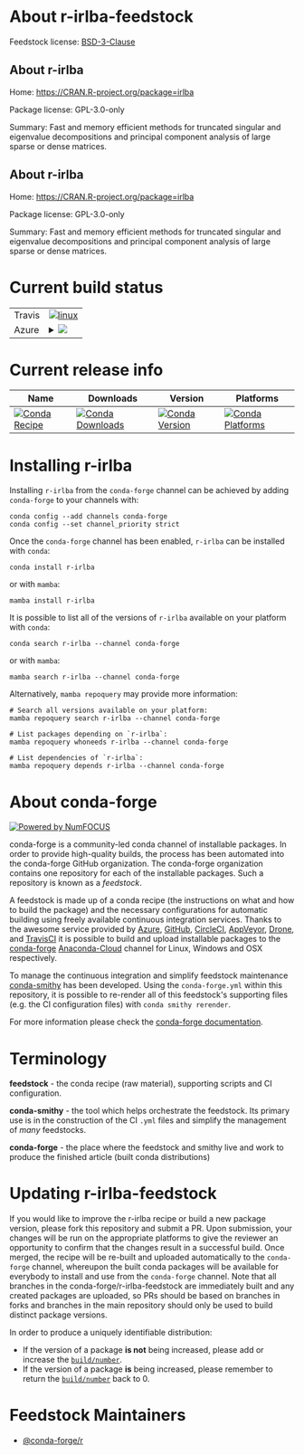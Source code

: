 About r-irlba-feedstock
=======================

Feedstock license: [BSD-3-Clause](https://github.com/conda-forge/r-irlba-feedstock/blob/main/LICENSE.txt)


About r-irlba
-------------

Home: https://CRAN.R-project.org/package=irlba

Package license: GPL-3.0-only

Summary: Fast and memory efficient methods for truncated singular and eigenvalue decompositions and principal component analysis of large sparse or dense matrices.

About r-irlba
-------------

Home: https://CRAN.R-project.org/package=irlba

Package license: GPL-3.0-only

Summary: Fast and memory efficient methods for truncated singular and eigenvalue decompositions and principal component analysis of large sparse or dense matrices.

Current build status
====================


<table><tr>
    <td>Travis</td>
    <td>
      <a href="https://app.travis-ci.com/conda-forge/r-irlba-feedstock">
        <img alt="linux" src="https://img.shields.io/travis/com/conda-forge/r-irlba-feedstock/main.svg?label=Linux">
      </a>
    </td>
  </tr>
    
  <tr>
    <td>Azure</td>
    <td>
      <details>
        <summary>
          <a href="https://dev.azure.com/conda-forge/feedstock-builds/_build/latest?definitionId=1265&branchName=main">
            <img src="https://dev.azure.com/conda-forge/feedstock-builds/_apis/build/status/r-irlba-feedstock?branchName=main">
          </a>
        </summary>
        <table>
          <thead><tr><th>Variant</th><th>Status</th></tr></thead>
          <tbody><tr>
              <td>linux_64_r_base4.2</td>
              <td>
                <a href="https://dev.azure.com/conda-forge/feedstock-builds/_build/latest?definitionId=1265&branchName=main">
                  <img src="https://dev.azure.com/conda-forge/feedstock-builds/_apis/build/status/r-irlba-feedstock?branchName=main&jobName=linux&configuration=linux%20linux_64_r_base4.2" alt="variant">
                </a>
              </td>
            </tr><tr>
              <td>linux_64_r_base4.3</td>
              <td>
                <a href="https://dev.azure.com/conda-forge/feedstock-builds/_build/latest?definitionId=1265&branchName=main">
                  <img src="https://dev.azure.com/conda-forge/feedstock-builds/_apis/build/status/r-irlba-feedstock?branchName=main&jobName=linux&configuration=linux%20linux_64_r_base4.3" alt="variant">
                </a>
              </td>
            </tr><tr>
              <td>linux_aarch64_r_base4.2</td>
              <td>
                <a href="https://dev.azure.com/conda-forge/feedstock-builds/_build/latest?definitionId=1265&branchName=main">
                  <img src="https://dev.azure.com/conda-forge/feedstock-builds/_apis/build/status/r-irlba-feedstock?branchName=main&jobName=linux&configuration=linux%20linux_aarch64_r_base4.2" alt="variant">
                </a>
              </td>
            </tr><tr>
              <td>linux_aarch64_r_base4.3</td>
              <td>
                <a href="https://dev.azure.com/conda-forge/feedstock-builds/_build/latest?definitionId=1265&branchName=main">
                  <img src="https://dev.azure.com/conda-forge/feedstock-builds/_apis/build/status/r-irlba-feedstock?branchName=main&jobName=linux&configuration=linux%20linux_aarch64_r_base4.3" alt="variant">
                </a>
              </td>
            </tr><tr>
              <td>linux_ppc64le_r_base4.2</td>
              <td>
                <a href="https://dev.azure.com/conda-forge/feedstock-builds/_build/latest?definitionId=1265&branchName=main">
                  <img src="https://dev.azure.com/conda-forge/feedstock-builds/_apis/build/status/r-irlba-feedstock?branchName=main&jobName=linux&configuration=linux%20linux_ppc64le_r_base4.2" alt="variant">
                </a>
              </td>
            </tr><tr>
              <td>linux_ppc64le_r_base4.3</td>
              <td>
                <a href="https://dev.azure.com/conda-forge/feedstock-builds/_build/latest?definitionId=1265&branchName=main">
                  <img src="https://dev.azure.com/conda-forge/feedstock-builds/_apis/build/status/r-irlba-feedstock?branchName=main&jobName=linux&configuration=linux%20linux_ppc64le_r_base4.3" alt="variant">
                </a>
              </td>
            </tr><tr>
              <td>osx_64_r_base4.2</td>
              <td>
                <a href="https://dev.azure.com/conda-forge/feedstock-builds/_build/latest?definitionId=1265&branchName=main">
                  <img src="https://dev.azure.com/conda-forge/feedstock-builds/_apis/build/status/r-irlba-feedstock?branchName=main&jobName=osx&configuration=osx%20osx_64_r_base4.2" alt="variant">
                </a>
              </td>
            </tr><tr>
              <td>osx_64_r_base4.3</td>
              <td>
                <a href="https://dev.azure.com/conda-forge/feedstock-builds/_build/latest?definitionId=1265&branchName=main">
                  <img src="https://dev.azure.com/conda-forge/feedstock-builds/_apis/build/status/r-irlba-feedstock?branchName=main&jobName=osx&configuration=osx%20osx_64_r_base4.3" alt="variant">
                </a>
              </td>
            </tr><tr>
              <td>osx_arm64_r_base4.2</td>
              <td>
                <a href="https://dev.azure.com/conda-forge/feedstock-builds/_build/latest?definitionId=1265&branchName=main">
                  <img src="https://dev.azure.com/conda-forge/feedstock-builds/_apis/build/status/r-irlba-feedstock?branchName=main&jobName=osx&configuration=osx%20osx_arm64_r_base4.2" alt="variant">
                </a>
              </td>
            </tr><tr>
              <td>osx_arm64_r_base4.3</td>
              <td>
                <a href="https://dev.azure.com/conda-forge/feedstock-builds/_build/latest?definitionId=1265&branchName=main">
                  <img src="https://dev.azure.com/conda-forge/feedstock-builds/_apis/build/status/r-irlba-feedstock?branchName=main&jobName=osx&configuration=osx%20osx_arm64_r_base4.3" alt="variant">
                </a>
              </td>
            </tr><tr>
              <td>win_64</td>
              <td>
                <a href="https://dev.azure.com/conda-forge/feedstock-builds/_build/latest?definitionId=1265&branchName=main">
                  <img src="https://dev.azure.com/conda-forge/feedstock-builds/_apis/build/status/r-irlba-feedstock?branchName=main&jobName=win&configuration=win%20win_64_" alt="variant">
                </a>
              </td>
            </tr>
          </tbody>
        </table>
      </details>
    </td>
  </tr>
</table>

Current release info
====================

| Name | Downloads | Version | Platforms |
| --- | --- | --- | --- |
| [![Conda Recipe](https://img.shields.io/badge/recipe-r--irlba-green.svg)](https://anaconda.org/conda-forge/r-irlba) | [![Conda Downloads](https://img.shields.io/conda/dn/conda-forge/r-irlba.svg)](https://anaconda.org/conda-forge/r-irlba) | [![Conda Version](https://img.shields.io/conda/vn/conda-forge/r-irlba.svg)](https://anaconda.org/conda-forge/r-irlba) | [![Conda Platforms](https://img.shields.io/conda/pn/conda-forge/r-irlba.svg)](https://anaconda.org/conda-forge/r-irlba) |

Installing r-irlba
==================

Installing `r-irlba` from the `conda-forge` channel can be achieved by adding `conda-forge` to your channels with:

```
conda config --add channels conda-forge
conda config --set channel_priority strict
```

Once the `conda-forge` channel has been enabled, `r-irlba` can be installed with `conda`:

```
conda install r-irlba
```

or with `mamba`:

```
mamba install r-irlba
```

It is possible to list all of the versions of `r-irlba` available on your platform with `conda`:

```
conda search r-irlba --channel conda-forge
```

or with `mamba`:

```
mamba search r-irlba --channel conda-forge
```

Alternatively, `mamba repoquery` may provide more information:

```
# Search all versions available on your platform:
mamba repoquery search r-irlba --channel conda-forge

# List packages depending on `r-irlba`:
mamba repoquery whoneeds r-irlba --channel conda-forge

# List dependencies of `r-irlba`:
mamba repoquery depends r-irlba --channel conda-forge
```


About conda-forge
=================

[![Powered by
NumFOCUS](https://img.shields.io/badge/powered%20by-NumFOCUS-orange.svg?style=flat&colorA=E1523D&colorB=007D8A)](https://numfocus.org)

conda-forge is a community-led conda channel of installable packages.
In order to provide high-quality builds, the process has been automated into the
conda-forge GitHub organization. The conda-forge organization contains one repository
for each of the installable packages. Such a repository is known as a *feedstock*.

A feedstock is made up of a conda recipe (the instructions on what and how to build
the package) and the necessary configurations for automatic building using freely
available continuous integration services. Thanks to the awesome service provided by
[Azure](https://azure.microsoft.com/en-us/services/devops/), [GitHub](https://github.com/),
[CircleCI](https://circleci.com/), [AppVeyor](https://www.appveyor.com/),
[Drone](https://cloud.drone.io/welcome), and [TravisCI](https://travis-ci.com/)
it is possible to build and upload installable packages to the
[conda-forge](https://anaconda.org/conda-forge) [Anaconda-Cloud](https://anaconda.org/)
channel for Linux, Windows and OSX respectively.

To manage the continuous integration and simplify feedstock maintenance
[conda-smithy](https://github.com/conda-forge/conda-smithy) has been developed.
Using the ``conda-forge.yml`` within this repository, it is possible to re-render all of
this feedstock's supporting files (e.g. the CI configuration files) with ``conda smithy rerender``.

For more information please check the [conda-forge documentation](https://conda-forge.org/docs/).

Terminology
===========

**feedstock** - the conda recipe (raw material), supporting scripts and CI configuration.

**conda-smithy** - the tool which helps orchestrate the feedstock.
                   Its primary use is in the construction of the CI ``.yml`` files
                   and simplify the management of *many* feedstocks.

**conda-forge** - the place where the feedstock and smithy live and work to
                  produce the finished article (built conda distributions)


Updating r-irlba-feedstock
==========================

If you would like to improve the r-irlba recipe or build a new
package version, please fork this repository and submit a PR. Upon submission,
your changes will be run on the appropriate platforms to give the reviewer an
opportunity to confirm that the changes result in a successful build. Once
merged, the recipe will be re-built and uploaded automatically to the
`conda-forge` channel, whereupon the built conda packages will be available for
everybody to install and use from the `conda-forge` channel.
Note that all branches in the conda-forge/r-irlba-feedstock are
immediately built and any created packages are uploaded, so PRs should be based
on branches in forks and branches in the main repository should only be used to
build distinct package versions.

In order to produce a uniquely identifiable distribution:
 * If the version of a package **is not** being increased, please add or increase
   the [``build/number``](https://docs.conda.io/projects/conda-build/en/latest/resources/define-metadata.html#build-number-and-string).
 * If the version of a package **is** being increased, please remember to return
   the [``build/number``](https://docs.conda.io/projects/conda-build/en/latest/resources/define-metadata.html#build-number-and-string)
   back to 0.

Feedstock Maintainers
=====================

* [@conda-forge/r](https://github.com/conda-forge/r/)

